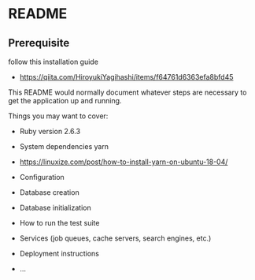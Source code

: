 # README
## Prerequisite

follow this installation guide
- https://qiita.com/HiroyukiYagihashi/items/f64761d6363efa8bfd45

This README would normally document whatever steps are necessary to get the
application up and running.

Things you may want to cover:

* Ruby version
2.6.3

* System dependencies
yarn
- https://linuxize.com/post/how-to-install-yarn-on-ubuntu-18-04/

* Configuration

* Database creation

* Database initialization

* How to run the test suite

* Services (job queues, cache servers, search engines, etc.)

* Deployment instructions

* ...
